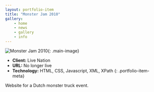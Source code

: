 ```yaml
---
layout: portfolio-item
title: "Monster Jam 2010"
gallery:
    - home
    - news
    - gallery
    - info
---
```


![Monster Jam 2010](/assets/images/portfolio/monster-jam/home.jpg){: .main-image}

- **Client:** Live Nation
- **URL:** No longer live
- **Technology:** HTML, CSS, Javascript, XML, XPath
{: .portfolio-item-meta}

Website for a Dutch monster truck event.
